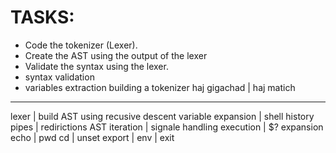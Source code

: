# TASKS:

- Code the tokenizer (Lexer).
- Create the AST using the output of the lexer 
- Validate the syntax using the lexer.
- syntax validation
- variables extraction
building a tokenizer
haj gigachad        |         haj matich
________________________________________________________________
lexer               |   build AST using recusive descent
variable expansion  |   shell history
pipes               |   redirictions 
AST iteration       |   signale handling
execution           |   $? expansion
echo                |   pwd
cd                  |   unset
export              |   env
                    |   exit